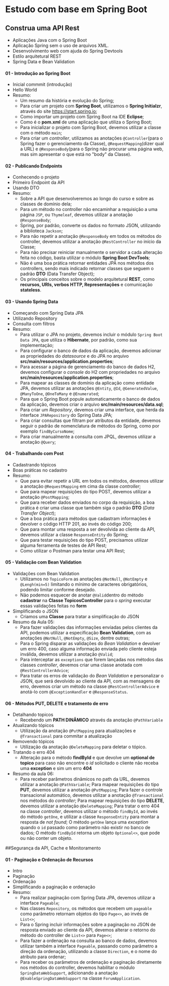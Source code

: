 # Estudo com base em Spring Boot

## Construa uma API Rest
- Aplicações Java com o Spring Boot
- Aplicação Spring sem o uso de arquivos XML.
- Desenvolvimento web com ajuda do Spring Devtools
- Estilo arquitetural REST
- Spring Data e Bean Validation

#### 01 - Introdução ao Spring Boot
- Inicial commmit (introdução)
- Hello World
- Resumo:
  - Um resumo da história e evolução do Spring;
  - Para criar um projeto com **Spring Boot**, utilizamos o **Spring Initialzr**, através do site https://start.spring.io;
  - Como importar um projeto com Spring Boot na IDE **Eclipse**;
  - Como é o **pom.xml** de uma aplicação que utiliza o Spring Boot;
  - Para inicializar o projeto com Spring Boot, devemos utilizar a classe com o método `main`;
  - Para criar um *controller*, utilizamos as anotações `@Controller`(para o Spring fazer o gerenciamento da Classe),  `@RequestMapping`(dizer qual a URL) e `@ResponseBody`(para o Spring não procurar uma página web, mas sim apresentar o que está no "body" da Classe).

#### 02 - Publicando Endpoints
- Conhecendo o projeto
- Primeiro Endpoint da API
- Usando DTO
- Resumo:
  - Sobre a API que desenvolveremos ao longo do curso e sobre as classes de domínio dela;
  - Para um método no controller não encaminhar a requisição a uma página `JSP`, ou `Thymeleaf`, devemos utilizar a anotação `@ResponseBody`;
  - Spring, por padrão, converte os dados no formato JSON, utilizando a biblioteca `Jackson`;
  - Para não repetir a anotação `@ResponseBody` em todos os métodos do controller, devemos utilizar a anotação `@RestController` no início da Classe;
  - Para não precisar reiniciar manualmente o servidor a cada alteração feita no código, basta utilizar o módulo **Spring Boot DevTools**;
  - Não é uma boa prática retornar entidades JPA nos métodos dos controllers, sendo mais indicado retornar classes que seguem o padrão **DTO** (Data Transfer Object);
  - Os principais conceitos sobre o modelo arquitetural **REST**, como **recursos, URIs, verbos HTTP, Representações** e comunicação **stateless**.

#### 03 - Usando Spring Data
- Começando com Spring Data JPA
- Utilizando Repository
- Consulta com filtros
- Resumo:
  - Para utilizar o JPA no projeto, devemos incluir o módulo `Spring Boot Data JPA`, que utiliza o **Hibernate**, por padrão, como sua implementação;
  - Para configurar o banco de dados da aplicação, devemos adicionar as propriedades do *datasource* e do JPA no arquivo **src/main/resources/application.properties**;
  - Para acessar a página de gerenciamento do banco de dados H2, devemos configurar o *console* do H2 com propriedades no arquivo **src/main/resources/application.properties**;
  - Para mapear as classes de domínio da aplicação como entidade JPA, devemos utilizar as anotações `@Entity`, `@Id`, `@GeneratedValue`, `@ManyToOne`, `@OneToMany` e `@Enumerated`;
  - Para que o Spring Boot popule automaticamente o banco de dados da aplicação, devemos criar o arquivo **src/main/resources/data.sql**;
  - Para criar um *Repository*, devemos criar uma interface, que herda da interface `JPARepository` do Spring Data JPA;
  - Para criar consultas que filtram por atributos da entidade, devemos seguir o padrão de nomenclatura de métodos do Spring, como por exemplo `findByCursoNome`;
  - Para criar manualmente a consulta com JPQL, devemos utilizar a anotação `@Query`;

#### 04 - Trabalhando com Post
- Cadastrando tópicos
- Boas práticas no cadastro
- Resumo:
  - Que para evitar repetir a URL em todos os métodos, devemos utilizar a anotação `@RequestMapping` em cima da classe *controller*;
  - Que para mapear requisições do tipo POST, devemos utilizar a anotação `@PostMapping`;
  - Que para receber dados enviados no corpo da requisição, a boa prática é criar uma classe que também siga o padrão **DTO** (*Data Transfer Object*);
  - Que a boa prática para métodos que cadastram informações é devolver o código HTTP 201, ao invés do código 200;
  - Que para montar uma resposta a ser devolvida ao cliente da API, devemos utilizar a classe `ResponseEntity` do Spring;
  - Que para testar requisições do tipo POST, precisamos utilizar alguma ferramenta de testes de API Rest;
  - Como utilizar o Postman para testar uma API Rest;

#### 05 - Validação com Bean Validation
- Validações com Bean Validation
	- Utilizamos no `TopicoForm` as anotações `@NotNull`, `@NotEmpty` e `@Lengh(min=5)` limitando o mínimo de caracteres obrigatórios, podendo limitar conforme desejado.
	- Não podemos esquecer de anotar `@Valid`dentro do método **cadastrar** na **Classe TopicosController** para o *spring* executar essas validações feitas no **form**
- Simplificando o JSON
	- Criamos uma **Classe** para tratar a simplificação do JSON
- Resumo da Aula 05:
	- Para fazer validações das informações enviadas pelos clientes da API, podemos utilizar a especificação **Bean Validation**, com as anotações `@NotNull`, `@NotEmpty`, `@Size`, dentre outras;
	- Para o Spring disparar as validações do *Bean Validation* e devolver um erro 400, caso alguma informação enviada pelo cliente esteja inválida, devemos utilizar a anotação `@Valid`;
	- Para interceptar as `exceptions` que forem lançadas nos métodos das classes *controller*, devemos criar uma classe anotada com `@RestControllerAdvice`;
	- Para tratar os erros de validação do *Bean Validation* e personalizar o JSON, que será devolvido ao cliente da API, com as mensagens de erro, devemos criar um método na classe `@RestControllerAdvice` e anotá-lo com `@ExceptionHandler` e `@ResponseStatus`.


#### 06 - Métodos PUT, DELETE e tratamento de erro
- Detalhando topicos
	- Recebendo um **PATH DINÂMICO** através da anotação `@PathVariable`
- Atualizando tópicos
	- Utilização da anotação `@PutMapping` para atualizações e `@Transactional` para commitar a atualização
- Removendo tópicos
	- Utilização da anotação `@DeleteMapping` para deletar o tópico.
- Tratando o erro 404
	- Alteração para o método **findById** e que devolve um **optional de topico** para caso não encontre o *id* solicitado o cliente não receba uma **exception** e sim um erro **404**
- Resumo da aula 06:
	- Para receber parâmetros dinâmicos no path da URL, devemos utilizar a anotação `@PathVariable`;
Para mapear requisições do tipo **PUT**, devemos utilizar a anotação `@PutMapping`;
Para fazer o controle transacional automático, devemos utilizar a anotação `@Transactional` nos métodos do *controller*;
Para mapear requisições do tipo **DELETE**, devemos utilizar a anotação `@DeleteMapping`;
Para tratar o erro 404 na classe *controller*, devemos utilizar o método `findById`, ao invés do método `getOne`, e utilizar a classe `ResponseEntity` para montar a resposta de *not found*;
O método `getOne` lança uma *exception* quando o `id` passado como parâmetro não existir no banco de dados;
O método `findById` retorna um objeto `Optional<>`, que pode ou não conter um objeto.

 ##Segurança da API, Cache e Monitoramento
 
 #### 01 - Paginação e Ordenação de Recursos
 - Intro
 - Paginação
 - Ordenação
 - Simplificando a paginação e ordenação
 - Resumo:
    - Para realizar paginação com Spring Data JPA, devemos utilizar a interface `Pageable`;
    -  Nas classes `Repository`, os métodos que recebem um `pageable` como parâmetro retornam objetos do tipo `Page<>`, ao invés de `List<>`;
    -  Para o Spring incluir informações sobre a paginação no JSON de resposta enviado ao cliente da API, devemos alterar o retorno do método do controller de `List<>` para `Page<>`;
    -  Para fazer a ordenação na consulta ao banco de dados, devemos utilizar também a interface `Pageable`, passando como parâmetro a direção da ordenação, utilizando a classe `Direction`, e o nome do atributo para ordenar;
    -  Para receber os parâmetros de ordenação e paginação diretamente nos métodos do controller, devemos habilitar o módulo `SpringDataWebSupport`, adicionando a anotação `@EnableSpringDataWebSupport` na classe `ForumApplication`.
